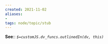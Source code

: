 ```yaml
---
created: 2021-11-02 
aliases:
-  
tags: node/topic/stub
---
```


**See**::
*`$=customJS.dv_funcs.outlinedIn(dv, this)`*